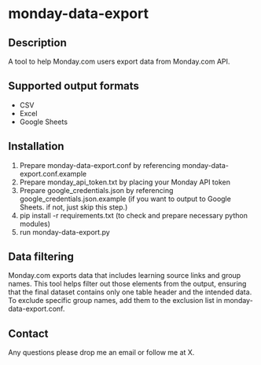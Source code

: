 # monday-data-export
## Description
A tool to help Monday.com users export data from Monday.com API.

## Supported output formats
* CSV
* Excel
* Google Sheets

## Installation
1. Prepare monday-data-export.conf by referencing monday-data-export.conf.example
2. Prepare monday_api_token.txt by placing your Monday API token
3. Prepare google_credentials.json by referencing google_credentials.json.example (if you want to output to Google Sheets. if not, just skip this step.)
4. pip install -r requirements.txt (to check and prepare necessary python modules)
5. run monday-data-export.py

## Data filtering
Monday.com exports data that includes learning source links and group names. This tool helps filter out those elements from the output, ensuring that the final dataset contains only one table header and the intended data.
To exclude specific group names, add them to the exclusion list in monday-data-export.conf.

## Contact
Any questions please drop me an email or follow me at X.


